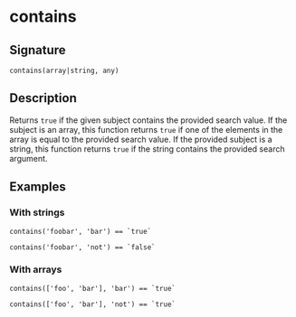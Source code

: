 # contains

## Signature

`contains(array|string, any)`

## Description

Returns `true` if the given subject contains the provided search value. If the subject is an array, this function returns `true` if one of the elements in the array is equal to the provided search value. If the provided subject is a string, this function returns `true` if the string contains the provided search argument.

## Examples

### With strings

```
contains('foobar', 'bar') == `true`
```

```
contains('foobar', 'not') == `false`
```

### With arrays

```
contains(['foo', 'bar'], 'bar') == `true`
```

```
contains(['foo', 'bar'], 'not') == `true`
```
